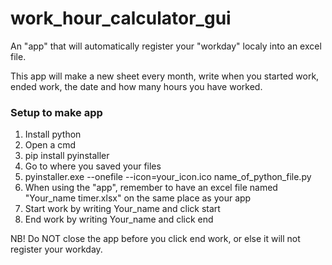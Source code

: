 # work_hour_calculator_gui
An "app" that will automatically register your "workday" localy into an excel file.

This app will make a new sheet every month, write when you started work, ended work, the date and how many hours you have worked.

### Setup to make app
1. Install python
2. Open a cmd
3. pip install pyinstaller
4. Go to where you saved your files
5. pyinstaller.exe --onefile --icon=your_icon.ico name_of_python_file.py
6. When using the "app", remember to have an excel file named "Your_name timer.xlsx" on the same place as your app
7. Start work by writing Your_name and click start
8. End work by writing Your_name and click end

NB! Do NOT close the app before you click end work, or else it will not register your workday.


